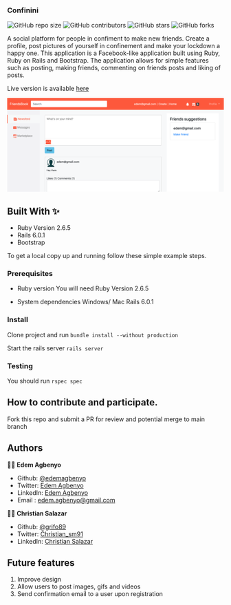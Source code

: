 ### Confinini 

![GitHub repo size](https://img.shields.io/github/repo-size/edemagbenyo/confinini)
![GitHub contributors](https://img.shields.io/github/contributors/edemagbenyo/confinini)
![GitHub stars](https://img.shields.io/github/stars/edemagbenyo/confinini?style=social)
![GitHub forks](https://img.shields.io/github/forks/edemagbenyo/confinini?style=social)

A social platform for people in confiment to make new friends. Create a profile, post pictures of yourself in confinement and make your lockdown a happy one.
This application is a Facebook-like application built using Ruby, Ruby on Rails and Bootstrap. The application allows for simple features such as posting, making friends, commenting on friends posts and liking of posts.

Live version is available [here](https://confinini.herokuapp.com/)

![screenshot](./screenshot.png)


## Built With ✨

- Ruby Version 2.6.5
- Rails 6.0.1
- Bootstrap

To get a local copy up and running follow these simple example steps.

### Prerequisites
* Ruby version
You will need Ruby Version 2.6.5

* System dependencies
Windows/ Mac
Rails 6.0.1

### Install
Clone project and run
`bundle install --without production`

 Start the rails server
`rails server`

### Testing
You should run
`rspec spec`

## How to contribute and participate.
Fork this repo and submit a PR for review and potential merge to main branch


## Authors

👨‍💻 **Edem Agbenyo**

- Github: [@edemagbenyo](https://github.com/edemagbenyo)
- Twitter: [Edem Agbenyo](https://twitter.com/edemAgbenyo)
- LinkedIn: [Edem Agbenyo](https://www.linkedin.com/in/edemagbenyo/)
- Email : [edem.agbenyo@gmail.com](mailto:edem.agbenyo@gmail.com)

👨‍💻 **Christian Salazar**

- Github: [@grifo89](https://github.com/grifo89)
- Twitter: [Christian_sm91](https://twitter.com/Christian_sm91)
- LinkedIn: [Christian Salazar](https://www.linkedin.com/in/christian-salazar-mi%C3%B1o/)


## Future features
1. Improve design
2. Allow users to post images, gifs and videos
3. Send confirmation email to a user upon registration
